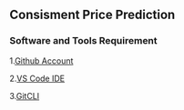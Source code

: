 ## Consisment Price Prediction

### Software and Tools Requirement


1.[Github Account](https://github.com/)

2.[VS Code IDE](https://code.visualstudio.com/)

3.[GitCLI](https://git-scm.com/) 

